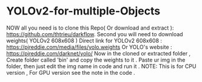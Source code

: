 # YOLOv2-for-multiple-Objects

NOW all you need  is to clone this Repo( Or download and extract ): https://github.com/thtrieu/darkflow.
Second you will need to download weights( YOLOv2 608x608 )
Direct link for YOLOv2 608x608 : https://pjreddie.com/media/files/yolo.weights
Or YOLO's website : https://pjreddie.com/darknet/yolo/ 
Now in the cloned or extracted folder , Create folder called 'bin' and copy the weights to it . 
Paste ur img in the folder, then just edit the img name in code and run it . 
NOTE: This is for CPU version , For GPU version see the note in the code . 
